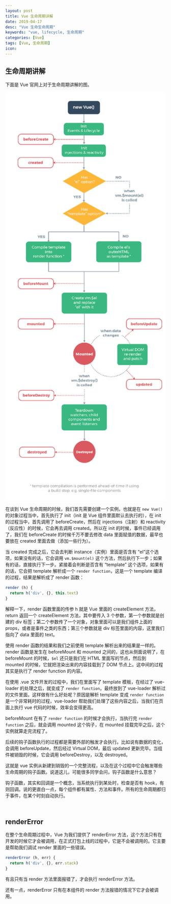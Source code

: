 ```yaml
---
layout: post
title: Vue 生命周期详解
date: 2019-04-17
desc: "Vue 生命生命周期"
keywords: "vue, lifecycle, 生命周期"
categories: [Vue]
tags: [Vue, 生命周期]
icon:
---
```


## 生命周期讲解

下面是 Vue 官网上对于生命周期讲解的图。

<div style="text-align: center"><img width="700" src="https://github.com/Soulwail/Soulwail.github.io/raw/master/image_files/lifecycle.png"/></div>

在谈到 Vue 生命周期的时候，我们首先需要创建一个实例，也就是在 `new Vue()` 的对象过程当中，首先执行了 init（init 是 Vue 组件里面默认去执行的），在 init 的过程当中，首先调用了 beforeCreate，然后在 injections（注射）和 reactivity（反应性）的时候，它会再去调用 created。所以在 init 的时候，事件已经调用了，我们在 beforeCreate 的时候千万不要去修改 data 里面赋值的数据，最早也要放在 created 里面去做（添加一些行为）。

当 created 完成之后，它会去判断 instance（实例）里面是否含有 “el”这个选项，如果没有的话，它会调用 `vm.$mount(el)` 这个方法，然后执行下一步；如果有的话，直接执行下一步。紧接着会判断是否含有 “template” 这个选项，如果有的话，它会把 template 解析成一个 `render function`，这是一个 template 编译的过程，结果是解析成了 render 函数：

~~~javascript
render (h) {
  return h('div', {}, this.text)
}
~~~

解释一下，render 函数里面的传参 h 就是 Vue 里面的 createElement 方法，return 返回一个 createElement 方法，其中要传入 3 个参数，第一个参数就是创建的 div 标签；第二个参数传了一个对象，对象里面可以是我们组件上面的 props，或者是事件之类的东西；第三个参数就是 div 标签里面的内容，这里我们指向了 data 里面的 text。

使用 render 函数的结果和我们之前使用 template 解析出来的结果是一样的。render 函数是发生在 beforeMount 和 mounted 之间的，这也从侧面说明了，在 beforeMount 的时候，`$el` 还只是我们在 HTML 里面写的节点，然后到 mounted 的时候，它就把渲染出来的内容挂载到了 DOM 节点上。这中间的过程其实是执行了 render function 的内容。

在使用 .vue 文件开发的过程中，我们在里面写了 template 模板，在经过了 vue-loader 的处理之后，就变成了 `render function`，最终放到了 vue-loader 解析过的文件里面。这样做有什么好处呢？原因是解析 template 变成 `render function` 是一个非常耗时的过程，vue-loader 帮助我们处理了这些内容之后，当我们在页面上执行 vue 代码的时候，效率会变得更高。

beforeMount 在有了 `render function` 的时候才会执行，当执行完 `render function` 之后，就会调用 mounted 这个钩子，在 mounted 挂载完毕之后，这个实例就算走完流程了。

后续的钩子函数执行的过程都是需要外部的触发才会执行。比如说有数据的变化，会调用 beforeUpdate，然后经过 Virtual DOM，最后 updated 更新完毕。当组件被销毁的时候，它会调用 beforeDestroy，以及 destroyed。

这就是 vue 实例从新建到销毁的一个完整流程，以及在这个过程中它会触发哪些生命周期的钩子函数。说道这儿，可能很多同学会问，钩子函数是什么意思？

钩子函数，其实和回调是一个概念，当系统执行到某处时，检查是否有 hook，有则回调。说的更直白一点，每个组件都有属性、方法和事件。所有的生命周期都归于事件，在某个时刻自动执行。

<br>

## renderError

在整个生命周期过程中，Vue 为我们提供了 renderError 方法，这个方法只有在开发的时候它才会被调用，在正式打包上线的过程中，它是不会被调用的。它主要是帮助我们调试 render 里面的一些错误。

~~~javascript
renderError (h, err) {
  return h('div', {}, err.stack)
}
~~~

有且只有当 render 方法里面报错了，才会执行 renderError 方法。

还有一点，renderError 只有在本组件的 render 方法报错的情况下它才会被调用。
